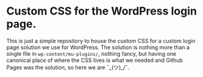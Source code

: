 # Custom CSS for the WordPress login page.

This is just a simple repository to house the custom CSS for a custom login page solution we use for WordPress. The solution is nothing more than a single file in `wp-content/mu-plugins/`, nothing fancy, but having one canonical place of where the CSS lives is what we needed and Github Pages was the solution, so here we are ¯\_(ツ)_/¯. 


